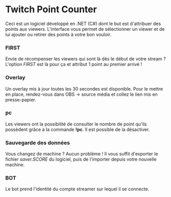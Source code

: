 # Twitch Point Counter

Ceci est un logiciel développé en .NET (C#) dont le but est d'attribuer des points aux viewers.
L'interface vous permet de sélectionner un viewer et de lui ajouter ou retirer des points à votre bon vouloir.

### FIRST

Envie de récompenser les viewers qui sont là dès le début de votre stream ? L'option _FIRST_ est là pour ça et attribut 1 point au premier arrivé !

### Overlay

Un overlay mis à jour toutes les 30 secondes est disponible. Pour le mettre en place, rendez-vous dans OBS -> source média et collez le lien mis en presse-papier.

### pc

Les viewers ont la possibilité de consulter le nombre de point qu'ils possèdent grâce à la commande **!pc**. Il est possible de la désactiver.

### Sauvegarde des données

Vous changez de machine ? Aucun problème ! Il vous suffit d'exporter le fichier _saver.SCORE_ du logiciel, puis de l'importer depuis votre nouvelle machine.

### BOT

Le bot prend l'identité du compte streamer sur lequel il se connecte.
